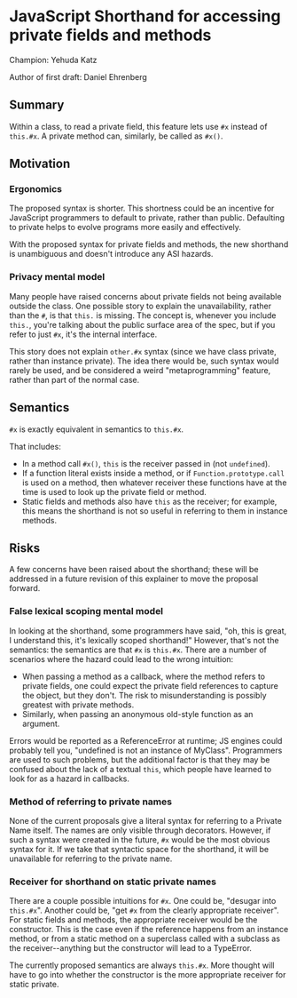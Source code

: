 # JavaScript Shorthand for accessing private fields and methods

Champion: Yehuda Katz

Author of first draft: Daniel Ehrenberg

## Summary

Within a class, to read a private field, this feature lets use `#x` instead of `this.#x`. A private method can, similarly, be called as `#x()`.

## Motivation

### Ergonomics

The proposed syntax is shorter. This shortness could be an incentive for JavaScript programmers to default to private, rather than public. Defaulting to private helps to evolve programs more easily and effectively.

With the proposed syntax for private fields and methods, the new shorthand is unambiguous and doesn't introduce any ASI hazards.

### Privacy mental model

Many people have raised concerns about private fields not being available outside the class. One possible story to explain the unavailability, rather than the `#`, is that `this.` is missing. The concept is, whenever you include `this.`, you're talking about the public surface area of the spec, but if you refer to just `#x`, it's the internal interface.

This story does not explain `other.#x` syntax (since we have class private, rather than instance private). The idea there would be, such syntax would rarely be used, and be considered a weird "metaprogramming" feature, rather than part of the normal case.

## Semantics

`#x` is exactly equivalent in semantics to `this.#x`.

That includes:
- In a method call `#x()`, `this` is the receiver passed in (not `undefined`).
- If a function literal exists inside a method, or if `Function.prototype.call` is used on a method, then whatever receiver these functions have at the time is used to look up the private field or method.
- Static fields and methods also have `this` as the receiver; for example, this means the shorthand is not so useful in referring to them in instance methods.

## Risks

A few concerns have been raised about the shorthand; these will be addressed in a future revision of this explainer to move the proposal forward.

### False lexical scoping mental model

In looking at the shorthand, some programmers have said, "oh, this is great, I understand this, it's lexically scoped shorthand!" However, that's not the semantics: the semantics are that `#x` is `this.#x`. There are a number of scenarios where the hazard could lead to the wrong intuition:
- When passing a method as a callback, where the method refers to private fields, one could expect the private field references to capture the object, but they don't. The risk to misunderstanding is possibly greatest with private methods.
- Similarly, when passing an anonymous old-style function as an argument.

Errors would be reported as a ReferenceError at runtime; JS engines could probably tell you, "undefined is not an instance of MyClass". Programmers are used to such problems, but the additional factor is that they may be confused about the lack of a textual `this`, which people have learned to look for as a hazard in callbacks.

### Method of referring to private names

None of the current proposals give a literal syntax for referring to a Private Name itself. The names are only visible through decorators. However, if such a syntax were created in the future, `#x` would be the most obvious syntax for it. If we take that syntactic space for the shorthand, it will be unavailable for referring to the private name.

### Receiver for shorthand on static private names

There are a couple possible intuitions for `#x`. One could be, "desugar into `this.#x`". Another could be, "get `#x` from the clearly appropriate receiver". For static fields and methods, the appropriate receiver would be the constructor. This is the case even if the reference happens from an instance method, or from a static method on a superclass called with a subclass as the receiver--anything but the constructor will lead to a TypeError.

The currently proposed semantics are always `this.#x`. More thought will have to go into whether the constructor is the more appropriate receiver for static private.
